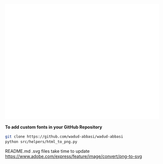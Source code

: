 ![Urdu Content](src/images/index.svg)

<b>To add custom fonts in your GitHub Repository</b>
```bash
git clone https://github.com/wadud-abbasi/wadud-abbasi
python src/helpers/html_to_png.py
```
README.md .svg files take time to update
https://www.adobe.com/express/feature/image/convert/png-to-svg